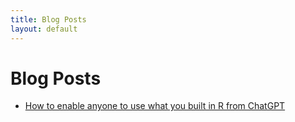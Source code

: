 ```yaml
---
title: Blog Posts
layout: default
---
```


# Blog Posts

- [How to enable anyone to use what you built in R from ChatGPT](https://my-little-dev-blog.github.io/site/posts/how-to-enable-anyone-to-use-what-you-built-in-R-from-ChatGPT.html)